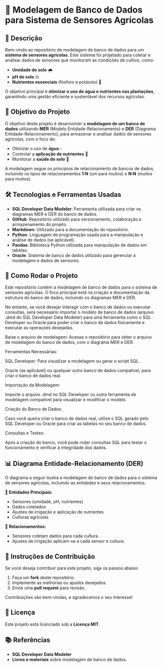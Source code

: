 # 🌾 **Modelagem de Banco de Dados para Sistema de Sensores Agrícolas**

## 📄 **Descrição**
Bem-vindo ao repositório de modelagem de banco de dados para um **sistema de sensores agrícolas**. Este sistema foi projetado para coletar e analisar dados de sensores que monitoram as condições de cultivo, como:

- **Umidade do solo** 🌧️
- **pH do solo** ⚖️
- **Nutrientes essenciais** (fósforo e potássio) 🌱

O objetivo principal é **otimizar o uso de água e nutrientes nas plantações**, garantindo uma gestão eficiente e sustentável dos recursos agrícolas.

## 🎯 **Objetivo do Projeto**
O objetivo deste projeto é desenvolver a **modelagem de um banco de dados** utilizando **MER** (Modelo Entidade-Relacionamento) e **DER** (Diagrama Entidade-Relacionamento), para armazenar e analisar dados de sensores agrícolas, com o foco de:

- Otimizar o uso de **água** 💧
- Controlar a **aplicação de nutrientes** 🌿
- Monitorar a **saúde do solo** 🌾

A modelagem segue os princípios de relacionamento de bancos de dados, incluindo os tipos de relacionamentos **1:N** (um para muitos) e **N:N** (muitos para muitos).

## 🛠️ **Tecnologias e Ferramentas Usadas**
- **SQL Developer Data Modeler**: Ferramenta utilizada para criar os diagramas MER e DER do banco de dados.
- **GitHub**: Repositório utilizado para versionamento, colaboração e armazenamento do projeto.
- **Markdown**: Utilizado para a documentação do repositório.
- **Python**: Linguagem de programação usada para a manipulação e análise de dados (se aplicável).
- **Pandas**: Biblioteca Python utilizada para manipulação de dados em tabelas.
- **Oracle**: Sistema de banco de dados utilizado para gerenciar a modelagem e dados de sensores.

## 🚀 **Como Rodar o Projeto**
Este repositório contém a modelagem de banco de dados para o sistema de sensores agrícolas. O foco principal está na criação e documentação da estrutura do banco de dados, incluindo os diagramas MER e DER.

No entanto, se você desejar interagir com o banco de dados ou executar consultas, será necessário importar o modelo de banco de dados (arquivo .dmd do SQL Developer Data Modeler) para uma ferramenta como o SQL Developer ou Oracle para poder criar o banco de dados fisicamente e executar as operações desejadas.

Baixe o arquivo de modelagem: Acesse o repositório para obter o arquivo de modelagem do banco de dados, com o diagrama MER e DER.

Ferramentas Necessárias:

SQL Developer: Para visualizar a modelagem ou gerar o script SQL.

Oracle (se aplicável) ou qualquer outro banco de dados compatível, para criar o banco de dados real.

Importação da Modelagem:

Importe o arquivo .dmd no SQL Developer ou outra ferramenta de modelagem compatível para visualizar e modificar o modelo.

Criação do Banco de Dados:

Caso você queira criar o banco de dados real, utilize o SQL gerado pelo SQL Developer ou Oracle para criar as tabelas no seu banco de dados.

Consultas e Testes:

Após a criação do banco, você pode rodar consultas SQL para testar o funcionamento e verificar a integridade dos dados.

## 📊 **Diagrama Entidade-Relacionamento (DER)**
O diagrama a seguir ilustra a modelagem do banco de dados para o sistema de sensores agrícolas, incluindo as entidades e seus relacionamentos.


**🔑 Entidades Principais:**
- Sensores (umidade, pH, nutrientes)
- Dados coletados
- Ajustes de irrigação e aplicação de nutrientes
- Culturas agrícolas

**🔗 Relacionamentos:**
- Sensores coletam dados para cada cultura.
- Ajustes de irrigação aplicam-se a cada sensor e cultura.

## 🤝 **Instruções de Contribuição**
Se você deseja contribuir para este projeto, siga os passos abaixo:
1. Faça um **fork** deste repositório.
2. Implemente as melhorias ou ajustes desejados.
3. Envie uma **pull request** para revisão.

Contribuições são bem-vindas, e agradecemos o seu interesse!

## 📜 **Licença**
Este projeto está licenciado sob a **Licença MIT**.

## 📚 **Referências**
- **SQL Developer Data Modeler**
- **Livros e materiais** sobre modelagem de banco de dados.



